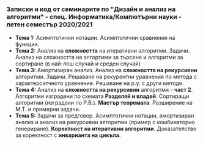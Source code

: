 ### Записки и код от семинарите по "Дизайн и анализ на алгоритми" - спец. Информатика/Компютърни науки - летен семестър 2020/2021


 - **Тема  1:**  Асимптотични нотации. Асимптотични сравнения на функции.
 - **Тема  2:**  Анализ на **сложността** на итеративни алгоритми. Задачи. Анализ на сложността на алгортими за търсене и алгоритми за сортиране (в най-лош случай и среден случай)
 - **Тема  3:**  Амортизиран анализ. Анализ на **сложността на рекурсивни** алгоритми. Задачи. Решаване на рекурентни уравнения по метода с характерситчното уравнение. Решаване на р.у. с други методи.
 - **Тема  4:**  Анализ на **сложността на рекурсивни** алгоритми - **част 2**. Алгоритми изградени по схемата **Разделяй и владей**. Сортиращи алгоритми (изградени по Р.В.). **Мастър теоремата**. Разширение на М.Т. и примерни задачи.
 - **Тема  5:**  Задачи за предговор. Асимптотични нотации, амортизиран анализ и анализ на рекурсивни алгоритми (пример с комбинаторно генериране).
  **Коректност на итеративни алгоритми**. Доказателство за коректност с **инварианта на цикъла**. 
